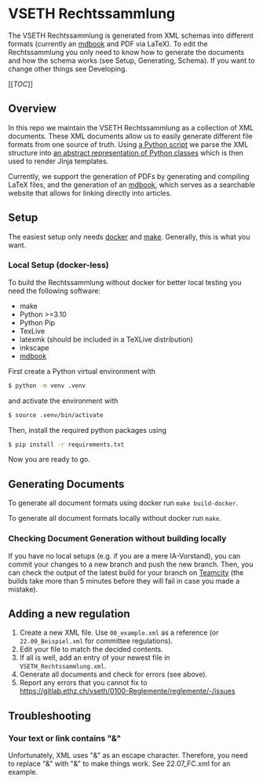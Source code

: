 # VSETH Rechtssammlung

The VSETH Rechtssammlung is generated from XML schemas into different formats (currently an 
[mdbook](https://rust-lang.github.io/mdBook/) and PDF via LaTeX). To edit the Rechtssammlung
you only need to know how to generate the documents and how the schema works (see Setup, Generating,
Schema). If you want to change other things see Developing.

[[_TOC_]]

## Overview
In this repo we maintain the VSETH Rechtssammlung as a collection of XML documents. These
XML documents allow us to easily generate different file formats from one source of truth.
Using [a Python script](main.py) we parse the XML structure into
[an abstract representation of Python classes](bylaws.py) which is then used to render
Jinja templates.

Currently, we support the generation of PDFs by generating and compiling LaTeX files, and
the generation of an [mdbook](https://rust-lang.github.io/mdBook), which serves as a searchable
website that allows for linking directly into articles.


## Setup
The easiest setup only needs [docker](https://www.docker.com/get-started/) and
[make](https://www.gnu.org/software/make/). Generally, this is what you want.


### Local Setup (docker-less)
 To build the Rechtssammlung without docker for better local testing you need the following software:
 - make
 - Python >=3.10
 - Python Pip
 - TexLive
 - latexmk (should be included in a TeXLive distribution)
 - inkscape
 - [mdbook](https://rust-lang.github.io/mdBook/)

First create a Python virtual environment with
```bash
$ python -m venv .venv
```
and activate the environment with
```bash
$ source .venv/bin/activate
```

Then, install the required python packages using
```bash
$ pip install -r requirements.txt
```
Now you are ready to go.


## Generating Documents
To generate all document formats using docker run `make build-docker`.

To generate all document formats locally without docker run `make`.

### Checking Document Generation without building locally
If you have no local setups (e.g. if you are a mere IA-Vorstand), you can commit your changes to 
a new branch and push the new branch. Then, you can check the output of the latest build for your
branch on [Teamcity](https://teamcity.vseth.ethz.ch/buildConfiguration/id0100Reglemente_Reglemente_Sip?mode=builds#all-projects)
(the builds take more than 5 minutes before they will fail in case you made a mistake).

## Adding a new regulation

 1. Create a new XML file. Use `00_example.xml` as a reference (or `22.00_Beispiel.xml` for committee regulations).
 2. Edit your file to match the decided contents.
 3. If all is well, add an entry of your newest file in `VSETH_Rechtssammlung.xml`.
 4. Generate all documents and check for errors (see above).
 5. Report any errors that you cannot fix to https://gitlab.ethz.ch/vseth/0100-Reglemente/reglemente/-/issues

## Troubleshooting

### Your text or link contains "&"
Unfortunately, XML uses "&" as an escape character. Therefore, you need to replace "&" with "&amp;" to make things work.
See 22.07_FC.xml for an example.
